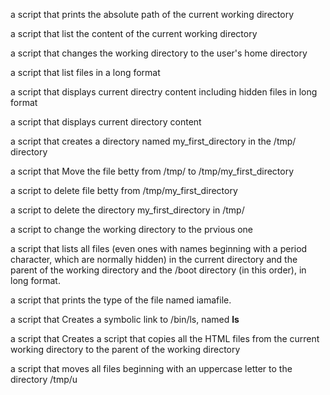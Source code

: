 a script that prints the absolute path of the current working directory                                                                 

a script that list the content of the current working directory                                                                         

a script that changes the working directory to the user's home directory                                                                

a script that list files in a long format                                                                                               

a script that displays current directry content including hidden files in long format                                                   

a script that displays current directory content                                                                                        

a script that creates a directory named my_first_directory in the /tmp/ directory

a script that Move the file betty from /tmp/ to /tmp/my_first_directory 

a script to delete file betty from /tmp/my_first_directory       

a script to delete the directory my_first_directory in /tmp/

a script to change the working directory to the prvious one

a script that lists all files (even ones with names beginning with a period character, which are normally hidden) in the current directory and the parent of the working directory and the /boot directory (in this order), in long format. 

a script that prints the type of the file named iamafile.

a script that Creates a symbolic link to /bin/ls, named __ls__

a script that Creates a script that copies all the HTML files from the current working directory to the parent of the working directory

a script that moves all files beginning with an uppercase letter to the directory /tmp/u

